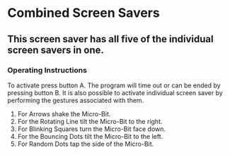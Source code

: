 # Combined Screen Savers

## This screen saver has all five of the individual screen savers in one.

### Operating Instructions
To activate press button A. The program will time out or can be ended by pressing button B. 
It is also possible to activate individual screen saver by performing the gestures associated with them.

1.	For Arrows shake the Micro-Bit.
2.	For the Rotating Line tilt the Micro-Bit to the right.
3.	For Blinking Squares turn the Micro-Bit face down.
4.	For the Bouncing Dots tilt the Micro-Bit to the left.
5.	For Random Dots tap the side of the Micro-Bit.
